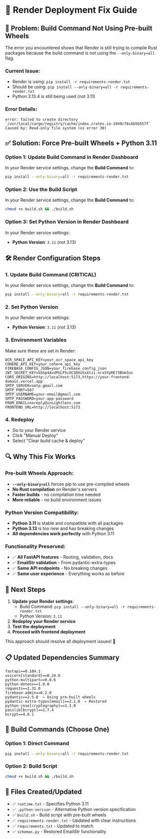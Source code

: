 # 🔧 Render Deployment Fix Guide

## 🚨 Problem: Build Command Not Using Pre-built Wheels

The error you encountered shows that Render is still trying to compile Rust packages because the build command is not using the `--only-binary=all` flag.

### Current Issue:
- Render is using: `pip install -r requirements-render.txt`
- Should be using: `pip install --only-binary=all -r requirements-render.txt`
- Python 3.13.4 is still being used (not 3.11)

### Error Details:
```
error: failed to create directory `/usr/local/cargo/registry/cache/index.crates.io-1949cf8c6b5b557f`
Caused by: Read-only file system (os error 30)
```

## ✅ Solution: Force Pre-built Wheels + Python 3.11

### Option 1: Update Build Command in Render Dashboard
In your Render service settings, change the **Build Command** to:
```bash
pip install --only-binary=all -r requirements-render.txt
```

### Option 2: Use the Build Script
In your Render service settings, change the **Build Command** to:
```bash
chmod +x build.sh && ./build.sh
```

### Option 3: Set Python Version in Render Dashboard
In your Render service settings:
- **Python Version**: `3.11` (not 3.13)

## 🛠️ Render Configuration Steps

### 1. Update Build Command (CRITICAL)
In your Render service settings, change the **Build Command** to:
```bash
pip install --only-binary=all -r requirements-render.txt
```

### 2. Set Python Version
In your Render service settings:
- **Python Version**: `3.11` (not 3.13)

### 3. Environment Variables
Make sure these are set in Render:

```
OCR_SPACE_API_KEY=your_ocr_space_api_key
COHERE_API_KEY=your_cohere_api_key
FIREBASE_CONFIG_JSON=your_firebase_config_json
JWT_SECRET_KEY=bShp4AvdPULF5cXCSDXoSxXtzi-nrxSYpRE73BUm3us
CORS_ORIGINS=http://localhost:5173,https://your-frontend-domain.vercel.app
SMTP_SERVER=smtp.gmail.com
SMTP_PORT=587
SMTP_USERNAME=your-email@gmail.com
SMTP_PASSWORD=your-app-password
FROM_EMAIL=noreply@insightlens.com
FRONTEND_URL=http://localhost:5173
```

### 4. Redeploy
- Go to your Render service
- Click "Manual Deploy"
- Select "Clear build cache & deploy"

## 🔍 Why This Fix Works

### Pre-built Wheels Approach:
- **`--only-binary=all`** forces pip to use pre-compiled wheels
- **No Rust compilation** on Render's servers
- **Faster builds** - no compilation time needed
- **More reliable** - no build environment issues

### Python Version Compatibility:
- **Python 3.11** is stable and compatible with all packages
- **Python 3.13** is too new and has breaking changes
- **All dependencies work perfectly** with Python 3.11

### Functionality Preserved:
- ✅ **All FastAPI features** - Routing, validation, docs
- ✅ **EmailStr validation** - From pydantic-extra-types
- ✅ **Same API endpoints** - No breaking changes
- ✅ **Same user experience** - Everything works as before

## 🎯 Next Steps

1. **Update your Render settings**:
   - Build Command: `pip install --only-binary=all -r requirements-render.txt`
   - Python Version: `3.11`
2. **Redeploy your Render service** 
3. **Test the deployment**
4. **Proceed with frontend deployment**

This approach should resolve all deployment issues! 🚀

## 📋 Updated Dependencies Summary

```
fastapi==0.104.1
uvicorn[standard]==0.24.0
python-multipart==0.0.6
python-dotenv==1.0.0
requests==2.31.0
firebase-admin==6.2.0
pydantic==2.5.0  ← Using pre-built wheels
pydantic-extra-types[email]==2.1.0  ← Restored
python-jose[cryptography]==3.3.0
passlib[bcrypt]==1.7.4
bcrypt==4.0.1
```

## 🔧 Build Commands (Choose One)

### Option 1: Direct Command
```bash
pip install --only-binary=all -r requirements-render.txt
```

### Option 2: Build Script
```bash
chmod +x build.sh && ./build.sh
```

## 📄 Files Created/Updated
- ✅ `runtime.txt` - Specifies Python 3.11
- ✅ `.python-version` - Alternative Python version specification
- ✅ `build.sh` - Build script with pre-built wheels
- ✅ `requirements-render.txt` - Updated with clear instructions
- ✅ `requirements.txt` - Updated to match
- ✅ `schemas.py` - Restored EmailStr functionality
